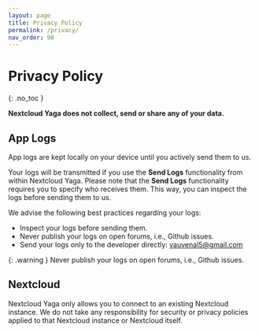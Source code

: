 ```yaml
---
layout: page
title: Privacy Policy
permalink: /privacy/
nav_order: 98
---
```


# Privacy Policy
{: .no_toc }

**Nextcloud Yaga does not collect, send or share any of your data.**

## App Logs

App logs are kept locally on your device until you actively send them to us.

Your logs will be transmitted if you use the **Send Logs** functionality from within Nextcloud Yaga. Please note that the **Send Logs** functionality requires you to specify who receives them. This way, you can inspect the logs before sending them to us.

We advise the following best practices regarding your logs:
* Inspect your logs before sending them.
* Never publish your logs on open forums, i.e., Github issues.
* Send your logs only to the developer directly: <vauvenal5@gmail.com>

{: .warning }
Never publish your logs on open forums, i.e., Github issues.

## Nextcloud

Nextcloud Yaga only allows you to connect to an existing Nextcloud instance. We do not take any responsibility for security or privacy policies applied to that Nextcloud instance or Nextcloud itself.
